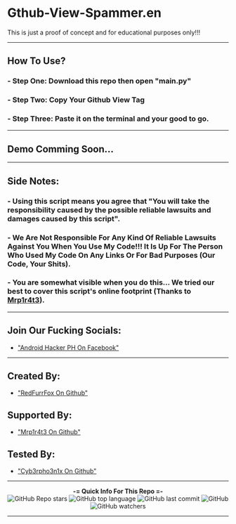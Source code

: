 # Gthub-View-Spammer.en
This is just a proof of concept and for educational purposes only!!!

---

## How To Use?
### - Step One: Download this repo then open "main.py"
### - Step Two: Copy Your Github View Tag
### - Step Three: Paste it on the terminal and your good to go.

---

## Demo Comming Soon...

---

## Side Notes:
### - Using this script means you agree that "You will take the responsibility caused by the possible reliable lawsuits and damages caused by this script".
### - We Are Not Responsible For Any Kind Of Reliable Lawsuits Against You When You Use My Code!!! It Is Up For The Person Who Used My Code On Any Links Or For Bad Purposes (Our Code, Your Shits).
### - You are somewhat visible when you do this... We tried our best to cover this script's online footprint (Thanks to [Mrp1r4t3](https://github.com/Mrp1r4t3)).

---

## Join Our Fucking Socials: 

 - ["Android Hacker PH On Facebook"](https://www.facebook.com/groups/1778790372291663)

---
  
## Created By: 
  
 - ["RedFurrFox On Github"](https://github.com/RedFurrFox)

## Supported By:

 - ["Mrp1r4t3 On Github"](https://github.com/Mrp1r4t3)

## Tested By:

- ["Cyb3rpho3n1x On Github"](https://github.com/Cyb3rpho3n1x)

---

<p align="center"> 
    <b>-= Quick Info For This Repo =-</b><br>
    <img alt="GitHub Repo stars" src="https://img.shields.io/github/stars/RedFurrFox/Gthub-View-Spammer.en?style=social">
    <img alt="GitHub top language" src="https://img.shields.io/github/languages/top/RedFurrFox/Gthub-View-Spammer.en">
    <img alt="GitHub last commit" src="https://img.shields.io/github/last-commit/RedFurrFox/Gthub-View-Spammer.en">
    <img alt="GitHub" src="https://img.shields.io/github/license/RedFurrFox/Gthub-View-Spammer.en">
    <img alt="GitHub watchers" src="https://img.shields.io/github/watchers/RedFurrFox/Gthub-View-Spammer.en?style=social">
</p>

---
